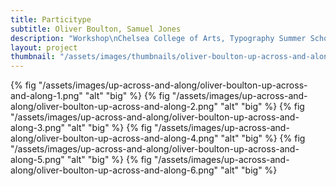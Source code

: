 ```yaml
---
title: Particitype
subtitle: Oliver Boulton, Samuel Jones
description: "Workshop\nChelsea College of Arts, Typography Summer School, 2016\nCamberwell College of Arts, Foundation, 2016\nCamberwell College of Arts, Open House, 2016\nCamberwell College of Arts, BA Graphic Design, 2016\nCamberwell College of Arts, BA Graphic Design, 2015\nCamberwell College of Arts, Foundation, 2015\nCamberwell College of Arts, Foundation, 2014\nMixed media prints, 420 × 594mm 2014-16"
layout: project
thumbnail: "/assets/images/thumbnails/oliver-boulton-up-across-and-along-1.png"
---
```

{% fig "/assets/images/up-across-and-along/oliver-boulton-up-across-and-along-1.png" "alt" "big" %}
{% fig "/assets/images/up-across-and-along/oliver-boulton-up-across-and-along-2.png" "alt" "big" %}
{% fig "/assets/images/up-across-and-along/oliver-boulton-up-across-and-along-3.png" "alt" "big" %}
{% fig "/assets/images/up-across-and-along/oliver-boulton-up-across-and-along-4.png" "alt" "big" %}
{% fig "/assets/images/up-across-and-along/oliver-boulton-up-across-and-along-5.png" "alt" "big" %}
{% fig "/assets/images/up-across-and-along/oliver-boulton-up-across-and-along-6.png" "alt" "big" %}
